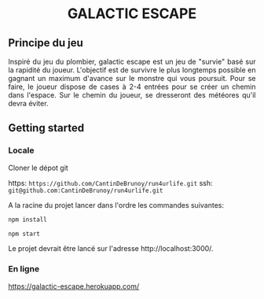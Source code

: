 # <center>GALACTIC ESCAPE</center>

## Principe du jeu

<p style='text-align: justify;'>
    Inspiré du jeu du plombier, galactic escape est un jeu de "survie" basé sur la rapidité du joueur. L'objectif est de survivre le plus longtemps possible en gagnant un maximum d'avance sur le monstre qui vous poursuit. Pour se faire, le joueur dispose de cases à 2-4 entrées pour se créer un chemin dans l'espace. Sur le chemin du joueur, se dresseront des météores qu'il devra éviter.
</p>

## Getting started

### Locale

Cloner le dépot git

https: `https://github.com/CantinDeBrunoy/run4urlife.git`
ssh: `git@github.com:CantinDeBrunoy/run4urlife.git`

A la racine du projet lancer dans l'ordre les commandes suivantes:

```bash
npm install
```

```bash
npm start
```

Le projet devrait être lancé sur l'adresse http://localhost:3000/.

### En ligne

https://galactic-escape.herokuapp.com/
